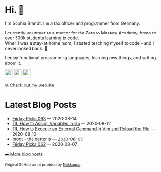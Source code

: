 <h1>Hi. 👋</h1>
<p>I'm Sophia Brandt. I'm a tax officer and programmer from Germany.</p>
<p>I currently volunteer as a mentor for the Zero to Mastery Academy, home to over 300k students learning to code.<br>
When I was a stay-at-home mom, I started teaching myself to code - and I never looked back. 💜</p>
<p>I enjoy functional programming languages, learning new things, and writing about it.</p>
<p><a href="https://www.twitter.com/hisophiabrandt"><img src="https://img.shields.io/badge/twitter-%231DA1F2.svg?&style=for-the-badge&logo=twitter&logoColor=white" height=25></a> <a href="https://www.linkedin.com/in/sophiabrandt"><img src="https://img.shields.io/badge/linkedin-%230077B5.svg?&style=for-the-badge&logo=linkedin&logoColor=white" height=25></a> <a href="https://dev.to/sophiabrandt"><img src="https://img.shields.io/badge/DEV.TO-%230A0A0A.svg?&style=for-the-badge&logo=dev-dot-to&logoColor=white" height=25></a></p>
<p><a href="https://www.sophiabrandt.com">🌐 Check out my website</a></p>
<h1>Latest Blog Posts</h1>
  <ul>
    <li><a href=https://www.rockyourcode.com/friday-picks-063/>Friday Picks 063</a> — 2020-08-14</li><li><a href=https://www.rockyourcode.com/til-how-to-assign-variables-in-go/>TIL How to Assign Variables in Go</a> — 2020-08-12</li><li><a href=https://www.rockyourcode.com/til-how-to-execute-an-external-command-in-vim-and-reload-the-file/>TIL How to Execute an External Command in Vim and Reload the File</a> — 2020-08-10</li><li><a href=https://www.rockyourcode.com/broot-the-better-ls/>broot - the better ls</a> — 2020-08-09</li><li><a href=https://www.rockyourcode.com/friday-picks-062/>Friday Picks 062</a> — 2020-08-07</li>
  </ul>
<p><a href="https://www.rockyourcode.com">➡️ More blog posts</a></p>
<p><small>Original GitHub script provided by <a href="https://github.com/Mokkapps">Mokkapps</a>.</small></p>
